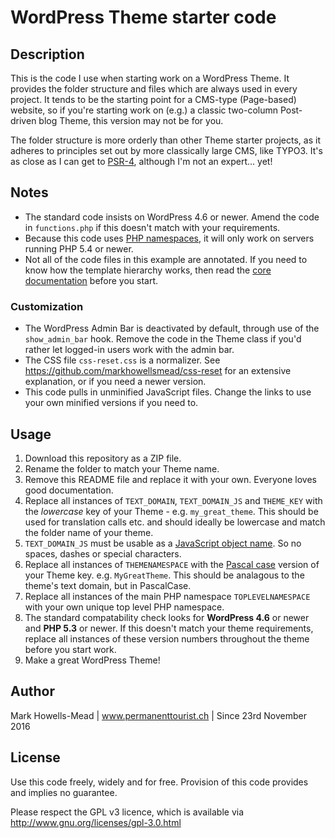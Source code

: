 # WordPress Theme starter code

## Description
This is the code I use when starting work on a WordPress Theme. It provides the folder structure and files 
which are always used in every project. It tends to be the starting point for a CMS-type (Page-based) website, 
so if you're starting work on (e.g.) a classic two-column Post-driven blog Theme, this version may not be for you.

The folder structure is more orderly than other Theme starter projects, as it adheres to principles set out by 
more classically large CMS, like TYPO3. It's as close as I can get to [PSR-4](http://www.php-fig.org/psr/psr-4/), although I'm not an expert… yet!

## Notes
* The standard code insists on WordPress 4.6 or newer. Amend the code in ``functions.php`` if this doesn't match with your requirements.
* Because this code uses [PHP namespaces](http://php.net/manual/en/language.namespaces.php), it will only work on servers running PHP 5.4 or newer.
* Not all of the code files in this example are annotated. If you need to know how the template hierarchy works, then read the [core documentation](https://codex.wordpress.org/Theme_Development) before you start.

### Customization
* The WordPress Admin Bar is deactivated by default, through use of the ``show_admin_bar`` hook. Remove the code in the Theme class if you'd rather let logged-in users work with the admin bar.
* The CSS file ``css-reset.css`` is a normalizer. See https://github.com/markhowellsmead/css-reset for an extensive explanation, or if you need a newer version.
* This code pulls in unminified JavaScript files. Change the links to use your own minified versions if you need to.

## Usage
1. Download this repository as a ZIP file.
2. Rename the folder to match your Theme name.
3. Remove this README file and replace it with your own. Everyone loves good documentation.
4. Replace all instances of ``TEXT_DOMAIN``, ``TEXT_DOMAIN_JS`` and ``THEME_KEY`` with the *lowercase* key of your Theme - e.g. ``my_great_theme``. This should be used for translation calls etc. and should ideally be lowercase and match the folder name of your theme.
5. ``TEXT_DOMAIN_JS`` must be usable as a [JavaScript object name](https://developer.mozilla.org/en-US/docs/Web/JavaScript/Guide/Working_with_Objects). So no spaces, dashes or special characters.
6. Replace all instances of ``THEMENAMESPACE`` with the [Pascal case](https://en.wikipedia.org/wiki/PascalCase) version of your Theme key. e.g. ``MyGreatTheme``. This should be analagous to the theme's text domain, but in PascalCase.
7. Replace all instances of the main PHP namespace ``TOPLEVELNAMESPACE`` with your own unique top level PHP namespace. 
8. The standard compatability check looks for **WordPress 4.6** or newer and **PHP 5.3** or newer. If this doesn't match your theme requirements, replace all instances of these version numbers throughout the theme before you start work.
9. Make a great WordPress Theme!

## Author
Mark Howells-Mead | www.permanenttourist.ch | Since 23rd November 2016

## License
Use this code freely, widely and for free. Provision of this code provides and implies no guarantee.

Please respect the GPL v3 licence, which is available via http://www.gnu.org/licenses/gpl-3.0.html
